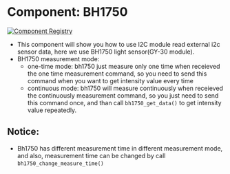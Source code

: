 # Component: BH1750

[![Component Registry](https://components.espressif.com/components/espressif/bh1750/badge.svg)](https://components.espressif.com/components/espressif/bh1750)

* This component will show you how to use I2C module read external i2c sensor data, here we use BH1750 light sensor(GY-30 module).
* BH1750 measurement mode:
    * one-time mode: bh1750 just measure only one time when receieved the one time measurement command, so you need to send this command when you want to get intensity value every time
    * continuous mode: bh1750 will measure continuously when receieved the continuously measurement command, so you just need to send this command once, and than call `bh1750_get_data()` to get intensity value repeatedly.
## Notice:
* Bh1750 has different measurement time in different measurement mode, and also, measurement time can be changed by call `bh1750_change_measure_time()`
